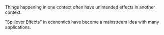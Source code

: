 Things happening in one context often have unintended effects in another context.

"Spillover Effects" in economics have become a mainstream idea with many applications.  